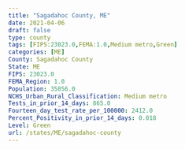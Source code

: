 ```yaml
---
title: "Sagadahoc County, ME"
date: 2021-04-06
draft: false
type: county
tags: [FIPS:23023.0,FEMA:1.0,Medium metro,Green]
categories: [ME]
County: Sagadahoc County
State: ME
FIPS: 23023.0
FEMA_Region: 1.0
Population: 35856.0
NCHS_Urban_Rural_Classification: Medium metro
Tests_in_prior_14_days: 865.0
Fourteen_day_test_rate_per_100000: 2412.0
Percent_Positivity_in_prior_14_days: 0.018
Level: Green
url: /states/ME/sagadahoc-county
---
```




